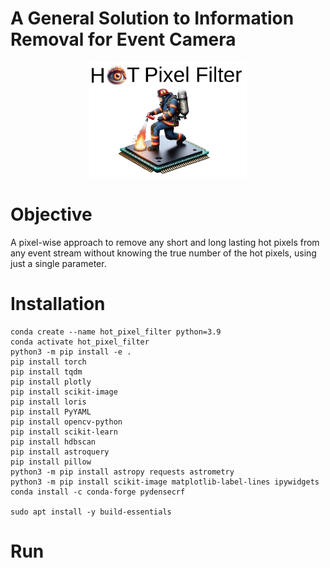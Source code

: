 # A General Solution to Information Removal for Event Camera

<p align="center" width="100%">
    <img width="50%" src="fig/hot_pixel_package_logo2.png">
</p>

# Objective

A pixel-wise approach to remove any short and long lasting hot pixels from any event stream without knowing the true number of the hot pixels, using just a single parameter.

# Installation

```
conda create --name hot_pixel_filter python=3.9
conda activate hot_pixel_filter
python3 -m pip install -e .
pip install torch
pip install tqdm
pip install plotly
pip install scikit-image
pip install loris
pip install PyYAML
pip install opencv-python
pip install scikit-learn
pip install hdbscan
pip install astroquery
pip install pillow
python3 -m pip install astropy requests astrometry
python3 -m pip install scikit-image matplotlib-label-lines ipywidgets
conda install -c conda-forge pydensecrf

sudo apt install -y build-essentials
```


# Run
